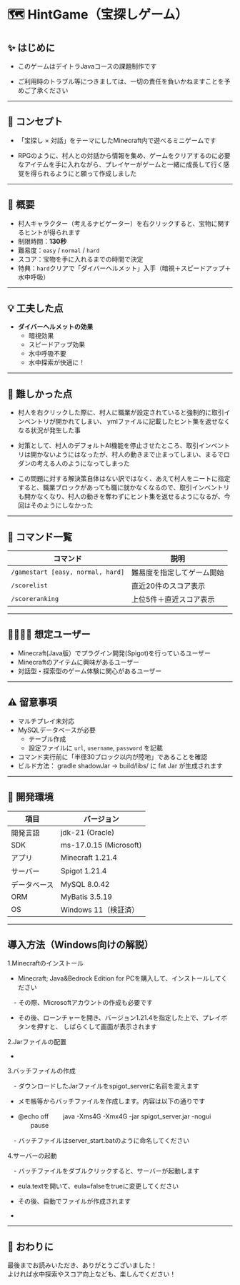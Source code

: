 # 🗺️ HintGame（宝探しゲーム）


## ✨ はじめに


- このゲームはデイトラJavaコースの課題制作です

- ご利用時のトラブル等につきましては、一切の責任を負いかねますことを予めご了承ください

---

## 🎯 コンセプト


- 「宝探し × 対話」をテーマにしたMinecraft内で遊べるミニゲームです

- RPGのように、村人との対話から情報を集め、ゲームをクリアするのに必要なアイテムを手に入れながら、プレイヤーがゲームと一緒に成長して行く感覚を得られるようにと願って作成しました

---

## 📘 概要


- 村人キャラクター（考えるナビゲーター）を右クリックすると、宝物に関するヒントが得られます  
- 制限時間：**130秒**  
- 難易度：`easy` / `normal` / `hard`  
- スコア：宝物を手に入れるまでの時間で決定  
- 特典：`hard`クリアで「ダイバーヘルメット」入手（暗視＋スピードアップ＋水中呼吸）

---


## 💡 工夫した点


- **ダイバーヘルメットの効果**  
  - 暗視効果  
  - スピードアップ効果  
  - 水中呼吸不要  
  - 水中探索が快適に！

---

## 🧩 難しかった点


- 村人を右クリックした際に、村人に職業が設定されていると強制的に取引インベントリが開かれてしまい、
  ymlファイルに記載したヒント集を返せなくなる状況が発生した事

- 対策として、村人のデフォルトAI機能を停止させたところ、取引インベントリは開かないようにはなったが、村人の動きまで止まってしまい、まるでロダンの考える人のようになってしまった

- この問題に対する解決策自体はない訳ではなく、あえて村人をニートに指定すると、職業ブロックがあっても職に就かなくなるので、取引インベントリも開かなくなり、村人の動きを奪わずにヒント集を返せるようになるが、今回はそのようにしなかった

---

## 🧵 コマンド一覧


| コマンド | 説明 |
|---------|------|
| `/gamestart [easy, normal, hard]` | 難易度を指定してゲーム開始 |
| `/scorelist` | 直近20件のスコア表示 |
| `/scoreranking` | 上位5件＋直近スコア表示 |

---

## 👨‍👩‍👧‍👦 想定ユーザー


- Minecraft(Java版）でプラグイン開発(Spigot)を行っているユーザー  
- Minecraftのアイテムに興味があるユーザー
- 対話型・探索型のゲーム体験に関心があるユーザー

---

## ⚠️ 留意事項

- マルチプレイ未対応  
- MySQLデータベースが必要  
  - テーブル作成  
  - 設定ファイルに `url`, `username`, `password` を記載  
- コマンド実行前に「半径30ブロック以内が陸地」であることを確認  
- ビルド方法： gradle shadowJar → build/libs/ に fat Jar が生成されます

---

## 🧪 開発環境

| 項目         | バージョン              |
|--------------|--------------------------|
| 開発言語     | jdk-21 (Oracle)          |
| SDK          | ms-17.0.15 (Microsoft)   |
| アプリ       | Minecraft 1.21.4         |
| サーバー     | Spigot 1.21.4            |
| データベース | MySQL 8.0.42             |
| ORM          | MyBatis 3.5.19           |
| OS           | Windows 11（検証済）     |

---

## 導入方法（Windows向けの解説）

1.Minecraftのインストール

  - Minecraft; Java&Bedrock Edition for PCを購入して、インストールしてください

　- その際、Microsoftアカウントの作成も必要です

  - その後、ローンチャーを開き、バージョン1.21.4を指定した上で、プレイボタンを押すと、
    しばらくして画面が表示されます

2.Jarファイルの配置

  - 

3.バッチファイルの作成

　- ダウンロードしたJarファイルをspigot_serverに名前を変えます

  - メモ帳等からバッチファイルを作成します。内容は以下の通りです

  - @echo off
　　java -Xms4G -Xmx4G -jar spigot_server.jar -nogui
　　pause

　- バッチファイルはserver_start.batのように命名してください

4.サーバーの起動

　- バッチファイルをダブルクリックすると、サーバーが起動します

  - eula.textを開いて、eula=falseをtrueに変更してください

  - その後、自動でファイルが作成されます
  - 


---

## 🙏 おわりに

最後までお読みいただき、ありがとうございました！  
よければ水中探索やスコア向上なども、楽しんでください！
